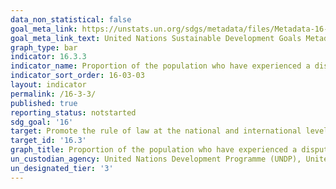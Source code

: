 ```yaml
---
data_non_statistical: false
goal_meta_link: https://unstats.un.org/sdgs/metadata/files/Metadata-16-03-03.pdf
goal_meta_link_text: United Nations Sustainable Development Goals Metadata (pdf 1361kB)
graph_type: bar
indicator: 16.3.3
indicator_name: Proportion of the population who have experienced a dispute in the past two years and who accessed a formal or informal dispute resolution mechanism, by type of mechanism
indicator_sort_order: 16-03-03
layout: indicator
permalink: /16-3-3/
published: true
reporting_status: notstarted
sdg_goal: '16'
target: Promote the rule of law at the national and international levels and ensure equal access to justice for all
target_id: '16.3'
graph_title: Proportion of the population who have experienced a dispute in the past two years and who accessed a formal or informal dispute resolution mechanism, by type of mechanism
un_custodian_agency: United Nations Development Programme (UNDP), United Nations on Drugs and Crime (UNODC) and Organization for Economic Cooperation and Development (OECD)
un_designated_tier: '3'
---
```

